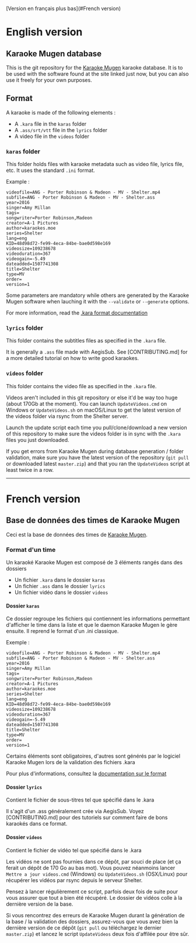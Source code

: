 ﻿[Version en français plus bas](#French version)

# English version

## Karaoke Mugen database

This is the git repository for the [Karaoke Mugen](http://mugen.karaokes.moe) karaoke database. It is to be used with the software found at the site linked just now, but you can also use it freely for your own purposes.

## Format

A karaoke is made of the following elements :

* A `.kara` file in the `karas` folder
* A `.ass/srt/vtt` file in the `lyrics` folder
* A video file in the `videos` folder

### `karas` folder

This folder holds files with karaoke metadata such as video file, lyrics file, etc. It uses the standard `.ini` format.

Example :
```
videofile=ANG - Porter Robinson & Madeon - MV - Shelter.mp4
subfile=ANG - Porter Robinson & Madeon - MV - Shelter.ass
year=2016
singer=Amy Millan
tags=
songwriter=Porter Robinson,Madeon
creator=A-1 Pictures
author=karaokes.moe
series=Shelter
lang=eng
KID=48d98d72-fe99-4eca-84be-bae0d598e169
videosize=109238678
videoduration=367
videogain=-5.49
dateadded=1507741308
title=Shelter
type=MV
order=
version=1
```

Some parameters are mandatory while others are generated by the Karaoke Mugen software when lauching it with the `--validate` or `--generate` options.

For more information, read the [.kara format documentation](docs/karaformat.english.md)

### `lyrics` folder

This folder contains the subtitles files as specified in the `.kara` file.

It is generally a `.ass` file made with AegisSub. See [CONTRIBUTING.md] for a more detailed tutorial on how to write good karaokes.

### `videos` folder

This folder contains the video file as specified in the `.kara` file.

Videos aren't included in this git repository or else it'd be way too huge (about 170Gb at the moment). You can launch `UpdateVideos.cmd` on Windows or `UpdateVideos.sh` on macOS/Linux to get the latest version of the videos folder via rsync from the Shelter server.

Launch the update script each time you pull/clone/download a new version of this repository to make sure the videos folder is in sync with the `.kara` files you just downloaded.

If you get errors from Karaoke Mugen during database generation / folder validation, make sure you have the latest version of the repository (`git pull` or downloaded latest `master.zip`) and that you ran the `UpdateVideos` script at least twice in a row.

---

# French version

## Base de données des times de Karaoke Mugen

Ceci est la base de données des times de [Karaoke Mugen](http://mugen.karaokes.moe).

### Format d'un time

Un karaoké Karaoke Mugen est composé de 3 éléments rangés dans des dossiers

* Un fichier `.kara` dans le dossier `karas`
* Un fichier `.ass` dans le dossier `lyrics`
* Un fichier vidéo dans le dossier `videos`

#### Dossier `karas`

Ce dossier regroupe les fichiers qui contiennent les informations permettant d'afficher le time dans la liste et que le daemon Karaoke Mugen le gère ensuite. Il reprend le format d'un .ini classique.

Exemple :
```
videofile=ANG - Porter Robinson & Madeon - MV - Shelter.mp4
subfile=ANG - Porter Robinson & Madeon - MV - Shelter.ass
year=2016
singer=Amy Millan
tags=
songwriter=Porter Robinson,Madeon
creator=A-1 Pictures
author=karaokes.moe
series=Shelter
lang=eng
KID=48d98d72-fe99-4eca-84be-bae0d598e169
videosize=109238678
videoduration=367
videogain=-5.49
dateadded=1507741308
title=Shelter
type=MV
order=
version=1
```

Certains éléments sont obligatoires, d'autres sont générés par le logiciel Karaoke Mugen lors de la validation des fichiers .kara

Pour plus d'informations, consultez la [documentation sur le format](docs/karaformat.français.md)

#### Dossier `lyrics`

Contient le fichier de sous-titres tel que spécifié dans le .kara

Il s'agit d'un .ass généralement crée via AegisSub. Voyez [CONTRIBUTING.md] pour des tutoriels sur comment faire de bons karaokés dans ce format.

#### Dossier `videos`

Contient le fichier de vidéo tel que spécifié dans le .kara

Les vidéos ne sont pas fournies dans ce dépôt, par souci de place (et ça ferait un dépôt de 170 Go au bas mot). Vous pouvez néanmoins lancer `Mettre a jour videos.cmd` (Windows) ou `UpdateVideos.sh` (OSX/Linux) pour récupérer les vidéos par rsync depuis le serveur Shelter.

Pensez à lancer régulièrement ce script, parfois deux fois de suite pour vous assurer que tout a bien été récupéré. Le dossier de vidéos colle à la dernière version de la base.

Si vous rencontrez des erreurs de Karaoke Mugen durant la génération de la base / la validation des dossiers, assurez-vous que vous avez bien la dernière version de ce dépôt (`git pull` ou téléchargez le dernier `master.zip`) et lancez le script `UpdateVideos` deux fois d'affilée pour être sûr.